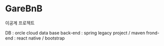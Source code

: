 # GareBnB
이공계 프로젝트 

DB : orcle cloud data base
back-end : spring legacy project / maven
frond-end : react native / bootstrap
